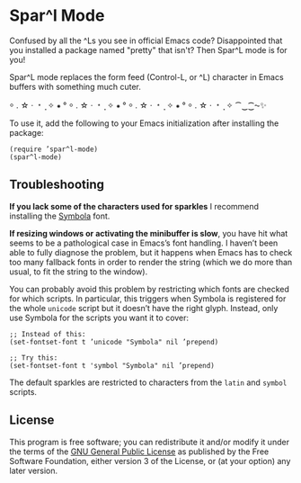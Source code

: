 # Spar^l Mode

Confused by all the ^Ls you see in official Emacs code?
Disappointed that you installed a package named "pretty" that
isn't?  Then Spar^L mode is for you!

Spar^L mode replaces the form feed (Control-L, or ^L) character in
Emacs buffers with something much cuter.

⸰ . ☆ · ﹡ ⸼ ✧ ⁕ ° ⸰ . ☆ · ﹡ ⸼ ✧ ⁕ ° ⸰ . ☆ · ﹡ ⸼ ✧ ⁕ ° ⸰ . ☆ · ﹡ ⸼ ✧ ⁀‿⁐⁓✨

To use it, add the following to your Emacs initialization after
installing the package:

``` emacs-lisp
(require ’spar^l-mode)
(spar^l-mode)
```

## Troubleshooting

**If you lack some of the characters used for sparkles** I recommend
installing the [Symbola][] font.

**If resizing windows or activating the minibuffer is slow**, you have
hit what seems to be a pathological case in Emacs’s font handling. I
haven’t been able to fully diagnose the problem, but it happens when
Emacs has to check too many fallback fonts in order to render the
string (which we do more than usual, to fit the string to the window).

You can probably avoid this problem by restricting which fonts are
checked for which scripts. In particular, this triggers when Symbola
is registered for the whole `unicode` script but it doesn’t have the
right glyph. Instead, only use Symbola for the scripts you want it
to cover:

``` emacs-lisp
;; Instead of this:
(set-fontset-font t ’unicode "Symbola" nil ’prepend)

;; Try this:
(set-fontset-font t 'symbol "Symbola" nil ’prepend)
```

The default sparkles are restricted to characters from the `latin` and
`symbol` scripts.

[Symbola]: http://users.teilar.gr/~g1951d/

## License

This program is free software; you can redistribute it and/or modify
it under the terms of the [GNU General Public License][] as published by
the Free Software Foundation, either version 3 of the License, or (at
your option) any later version.

[GNU General Public License]: https://www.gnu.org/licenses/gpl-3.0.en.html
